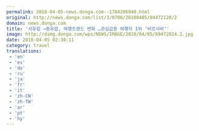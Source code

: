 ```yaml
---
permalink: 2018-04-05-news.donga.com--1784206040.html
original: http://news.donga.com/list/3/0706/20180405/89472120/2
domain: news.donga.com
title: '서유럽 →동유럽, 여행트렌드 변화 …관심급증 여행지 1위 ‘바르샤바’'
image: http://dimg.donga.com/wps/NEWS/IMAGE/2018/04/05/89472024.2.jpg
date: 2018-04-05 02:38:11
category: travel
translations: 
 - 'en'
 - 'es'
 - 'de'
 - 'ru'
 - 'ja'
 - 'fr'
 - 'it'
 - 'zh-CN'
 - 'zh-TW'
 - 'ar'
 - 'pt'
 - 'hy'
---
```



